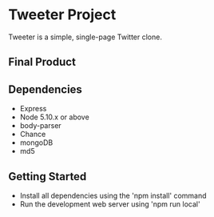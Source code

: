 # Tweeter Project

Tweeter is a simple, single-page Twitter clone.

## Final Product

## Dependencies

- Express
- Node 5.10.x or above
- body-parser
- Chance
- mongoDB
- md5


## Getting Started

- Install all dependencies using the 'npm install' command
- Run the development web server using 'npm run local'
